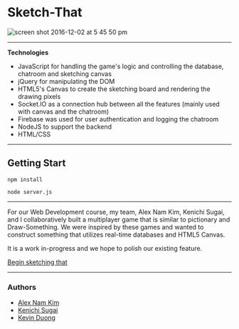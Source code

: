 # Sketch-That

![screen shot 2016-12-02 at 5 45 50 pm](http://intense-dusk-11136.herokuapp.com/images/portfolio-1.jpeg)


----------
**Technologies**

 - JavaScript for handling the game's logic and controlling the database, chatroom and sketching canvas
 - jQuery for manipulating the DOM
 - HTML5's Canvas to create the sketching board and rendering the drawing pixels
 - Socket.IO as a connection hub between all the features (mainly used with canvas and the chatroom)
 - Firebase was used for user authentication and logging the chatroom
 - NodeJS to support the backend
 - HTML/CSS
 
----------
## Getting Start
```
npm install

node server.js
```
----------
For our Web Development course, my team, Alex Nam Kim, Kenichi Sugai, and I collaboratively built a multiplayer game that is similar to pictionary and Draw-Something. We were inspired by these games and wanted to construct something that utilizes real-time databases and HTML5 Canvas. 

It is a work in-progress and we hope to polish our existing feature.

[Begin sketching that](https://sketch-that.herokuapp.com/)

----------
### Authors
- [Alex Nam Kim](https://github.com/nhoon2002)
- [Kenichi Sugai](https://github.com/Kenichiwaa)
- [Kevin Duong](https://github.com/kevduong)
